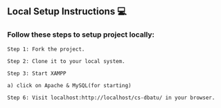 ## Local Setup Instructions 💻

### Follow these steps to setup project locally:
```
Step 1: Fork the project.

Step 2: Clone it to your local system.

Step 3: Start XAMPP

a) click on Apache & MySQL(for starting)

Step 6: Visit localhost:http://localhost/cs-dbatu/ in your browser.

```
